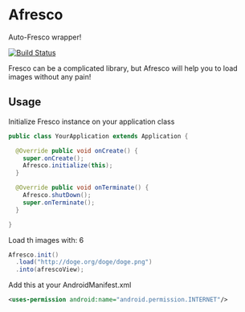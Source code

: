 # Afresco
Auto-Fresco wrapper!

[![Build Status](https://api.travis-ci.org/We-Mobile/Afresco.svg)](https://travis-ci.org/We-Mobile/Afresco)

Fresco can be a complicated library, but Afresco will help you to load images without any pain!

Usage
-----

Initialize Fresco instance on your application class

```java
public class YourApplication extends Application {

  @Override public void onCreate() {
    super.onCreate();
    Afresco.initialize(this);
  }

  @Override public void onTerminate() {
    Afresco.shutDown();
    super.onTerminate();
  }

}
```

Load th images with:
6
```java
Afresco.init()
  .load("http://doge.org/doge/doge.png")
  .into(afrescoView);
```

Add this at your AndroidManifest.xml

```xml
<uses-permission android:name="android.permission.INTERNET"/>
```